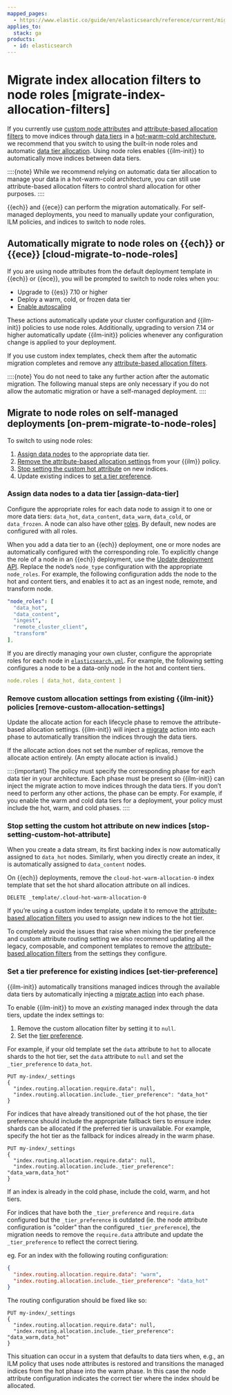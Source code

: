 ```yaml
---
mapped_pages:
  - https://www.elastic.co/guide/en/elasticsearch/reference/current/migrate-index-allocation-filters.html
applies_to:
  stack: ga
products:
  - id: elasticsearch
---
```


# Migrate index allocation filters to node roles [migrate-index-allocation-filters]

If you currently use [custom node attributes](elasticsearch://reference/elasticsearch/configuration-reference/node-settings.md#custom-node-attributes) and [attribute-based allocation filters](../../../deploy-manage/distributed-architecture/shard-allocation-relocation-recovery/index-level-shard-allocation.md) to move indices through [data tiers](../data-tiers.md) in a [hot-warm-cold architecture](https://www.elastic.co/blog/implementing-hot-warm-cold-in-elasticsearch-with-index-lifecycle-management), we recommend that you switch to using the built-in node roles and automatic [data tier allocation](../data-tiers.md#data-tier-allocation). Using node roles enables {{ilm-init}} to automatically move indices between data tiers.

::::{note}
While we recommend relying on automatic data tier allocation to manage your data in a hot-warm-cold architecture, you can still use attribute-based allocation filters to control shard allocation for other purposes.
::::


{{ech}} and {{ece}} can perform the migration automatically. For self-managed deployments, you need to manually update your configuration, ILM policies, and indices to switch to node roles.


## Automatically migrate to node roles on {{ech}} or {{ece}} [cloud-migrate-to-node-roles]

If you are using node attributes from the default deployment template in {{ech}} or {{ece}}, you will be prompted to switch to node roles when you:

* Upgrade to {{es}} 7.10 or higher
* Deploy a warm, cold, or frozen data tier
* [Enable autoscaling](../../../deploy-manage/autoscaling.md)

These actions automatically update your cluster configuration and {{ilm-init}} policies to use node roles. Additionally, upgrading to version 7.14 or higher automatically update {{ilm-init}} policies whenever any configuration change is applied to your deployment.

If you use custom index templates, check them after the automatic migration completes and remove any [attribute-based allocation filters](../../../deploy-manage/distributed-architecture/shard-allocation-relocation-recovery/index-level-shard-allocation.md).

::::{note}
You do not need to take any further action after the automatic migration. The following manual steps are only necessary if you do not allow the automatic migration or have a self-managed deployment.
::::



## Migrate to node roles on self-managed deployments [on-prem-migrate-to-node-roles]

To switch to using node roles:

1. [Assign data nodes](#assign-data-tier) to the appropriate data tier.
2. [Remove the attribute-based allocation settings](#remove-custom-allocation-settings) from your {{ilm}} policy.
3. [Stop setting the custom hot attribute](#stop-setting-custom-hot-attribute) on new indices.
4. Update existing indices to [set a tier preference](#set-tier-preference).


### Assign data nodes to a data tier [assign-data-tier]

Configure the appropriate roles for each data node to assign it to one or more data tiers: `data_hot`, `data_content`, `data_warm`, `data_cold`, or `data_frozen`. A node can also have other [roles](elasticsearch://reference/elasticsearch/configuration-reference/node-settings.md). By default, new nodes are configured with all roles.

When you add a data tier to an {{ech}} deployment, one or more nodes are automatically configured with the corresponding role. To explicitly change the role of a node in an {{ech}} deployment, use the [Update deployment API](../../../deploy-manage/deploy/elastic-cloud/manage-deployments-using-elastic-cloud-api.md#ec_update_a_deployment). Replace the node’s `node_type` configuration with the appropriate `node_roles`. For example, the following configuration adds the node to the hot and content tiers, and enables it to act as an ingest node, remote, and transform node.

```yaml
"node_roles": [
  "data_hot",
  "data_content",
  "ingest",
  "remote_cluster_client",
  "transform"
],
```

If you are directly managing your own cluster, configure the appropriate roles for each node in [`elasticsearch.yml`](/deploy-manage/stack-settings.md). For example, the following setting configures a node to be a data-only node in the hot and content tiers.

```yaml
node.roles [ data_hot, data_content ]
```


### Remove custom allocation settings from existing {{ilm-init}} policies [remove-custom-allocation-settings]

Update the allocate action for each lifecycle phase to remove the attribute-based allocation settings. {{ilm-init}} will inject a [migrate](elasticsearch://reference/elasticsearch/index-lifecycle-actions/ilm-migrate.md) action into each phase to automatically transition the indices through the data tiers.

If the allocate action does not set the number of replicas, remove the allocate action entirely. (An empty allocate action is invalid.)

::::{important}
The policy must specify the corresponding phase for each data tier in your architecture. Each phase must be present so {{ilm-init}} can inject the migrate action to move indices through the data tiers. If you don’t need to perform any other actions, the phase can be empty. For example, if you enable the warm and cold data tiers for a deployment, your policy must include the hot, warm, and cold phases.
::::



### Stop setting the custom hot attribute on new indices [stop-setting-custom-hot-attribute]

When you create a data stream, its first backing index is now automatically assigned to `data_hot` nodes. Similarly, when you directly create an index, it is automatically assigned to `data_content` nodes.

On {{ech}} deployments, remove the `cloud-hot-warm-allocation-0` index template that set the hot shard allocation attribute on all indices.

```console
DELETE _template/.cloud-hot-warm-allocation-0
```

If you’re using a custom index template, update it to remove the [attribute-based allocation filters](../../../deploy-manage/distributed-architecture/shard-allocation-relocation-recovery/index-level-shard-allocation.md) you used to assign new indices to the hot tier.

To completely avoid the issues that raise when mixing the tier preference and custom attribute routing setting we also recommend updating all the legacy, composable, and component templates to remove the [attribute-based allocation filters](../../../deploy-manage/distributed-architecture/shard-allocation-relocation-recovery/index-level-shard-allocation.md) from the settings they configure.


### Set a tier preference for existing indices [set-tier-preference]

{{ilm-init}} automatically transitions managed indices through the available data tiers by automatically injecting a [migrate action](elasticsearch://reference/elasticsearch/index-lifecycle-actions/ilm-migrate.md) into each phase.

To enable {{ilm-init}} to move an *existing* managed index through the data tiers, update the index settings to:

1. Remove the custom allocation filter by setting it to `null`.
2. Set the [tier preference](elasticsearch://reference/elasticsearch/index-settings/data-tier-allocation.md#tier-preference-allocation-filter).

For example, if your old template set the `data` attribute to `hot` to allocate shards to the hot tier, set the `data` attribute to `null` and set the `_tier_preference` to `data_hot`.

```console
PUT my-index/_settings
{
  "index.routing.allocation.require.data": null,
  "index.routing.allocation.include._tier_preference": "data_hot"
}
```

For indices that have already transitioned out of the hot phase, the tier preference should include the appropriate fallback tiers to ensure index shards can be allocated if the preferred tier is unavailable. For example, specify the hot tier as the fallback for indices already in the warm phase.

```console
PUT my-index/_settings
{
  "index.routing.allocation.require.data": null,
  "index.routing.allocation.include._tier_preference": "data_warm,data_hot"
}
```

If an index is already in the cold phase, include the cold, warm, and hot tiers.

For indices that have both the `_tier_preference` and `require.data` configured but the `_tier_preference` is outdated (ie. the node attribute configuration is "colder" than the configured `_tier_preference`), the migration needs to remove the `require.data` attribute and update the `_tier_preference` to reflect the correct tiering.

eg. For an index with the following routing configuration:

```JSON
{
  "index.routing.allocation.require.data": "warm",
  "index.routing.allocation.include._tier_preference": "data_hot"
}
```

The routing configuration should be fixed like so:

```console
PUT my-index/_settings
{
  "index.routing.allocation.require.data": null,
  "index.routing.allocation.include._tier_preference": "data_warm,data_hot"
}
```

This situation can occur in a system that defaults to data tiers when, e.g., an ILM policy that uses node attributes is restored and transitions the managed indices from the hot phase into the warm phase. In this case the node attribute configuration indicates the correct tier where the index should be allocated.

